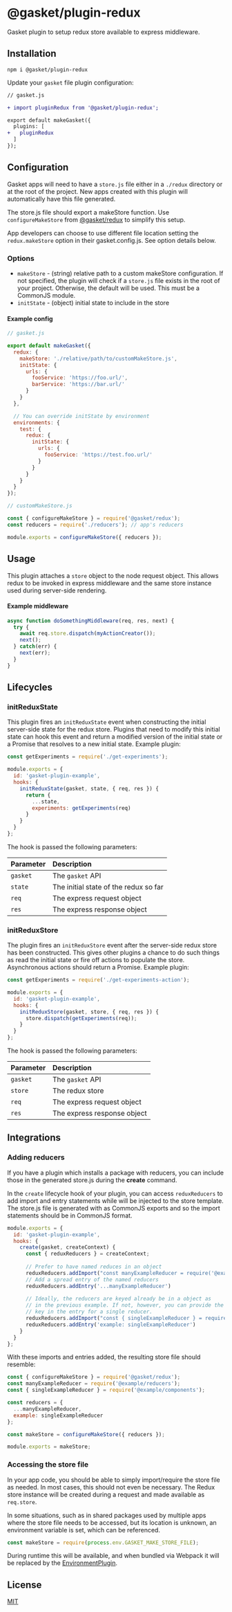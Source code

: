 # @gasket/plugin-redux

Gasket plugin to setup redux store available to express middleware.

## Installation

```
npm i @gasket/plugin-redux
```

Update your `gasket` file plugin configuration:

```diff
// gasket.js

+ import pluginRedux from '@gasket/plugin-redux';

export default makeGasket({
  plugins: [
+   pluginRedux
  ]
});
```

## Configuration

Gasket apps will need to have a `store.js` file either in a `./redux` directory
or at the root of the project. New apps created with this plugin will
automatically have this file generated.

The store.js file should export a makeStore function. Use `configureMakeStore`
from [@gasket/redux] to simplify this setup.

App developers can choose to use different file location setting the
`redux.makeStore` option in their gasket.config.js. See option details below.

### Options

- `makeStore` - (string) relative path to a custom makeStore configuration. If
  not specified, the plugin will check if a `store.js` file exists in the root
  of your project. Otherwise, the default will be used. This must be a CommonJS
  module.
- `initState` - (object) initial state to include in the store

#### Example config

```js
// gasket.js

export default makeGasket({
  redux: {
    makeStore: './relative/path/to/customMakeStore.js',
    initState: {
      urls: {
        fooService: 'https://foo.url/',
        barService: 'https://bar.url/'
      }
    }
  },

  // You can override initState by environment
  environments: {
    test: {
      redux: {
        initState: {
          urls: {
            fooService: 'https://test.foo.url/'
          }
        }
      }
    }
  }
});
```

```js
// customMakeStore.js

const { configureMakeStore } = require('@gasket/redux');
const reducers = require('./reducers'); // app's reducers

module.exports = configureMakeStore({ reducers });
```

## Usage

This plugin attaches a `store` object to the node request object. This allows
redux to be invoked in express middleware and the same store instance used
during server-side rendering.

#### Example middleware

```js
async function doSomethingMiddleware(req, res, next) {
  try {
    await req.store.dispatch(myActionCreator());
    next();
  } catch(err) {
    next(err);
  }
}
```

## Lifecycles

### initReduxState

This plugin fires an `initReduxState` event when constructing the initial
server-side state for the redux store. Plugins that need to modify this initial
state can hook this event and return a modified version of the initial state or
a Promise that resolves to a new initial state. Example plugin:

```js
const getExperiments = require('./get-experiments');

module.exports = {
  id: 'gasket-plugin-example',
  hooks: {
    initReduxState(gasket, state, { req, res }) {
      return {
        ...state,
        experiments: getExperiments(req)
      }
    }
  }
};
```

The hook is passed the following parameters:

| Parameter | Description                           |
|:----------|:--------------------------------------|
| `gasket`  | The `gasket` API                      |
| `state`   | The initial state of the redux so far |
| `req`     | The express request object            |
| `res`     | The express response object           |

### initReduxStore

The plugin fires an `initReduxStore` event after the server-side redux store has
been constructed. This gives other plugins a chance to do such things as read
the initial state or fire off actions to populate the store. Asynchronous
actions should return a Promise. Example plugin:

```js
const getExperiments = require('./get-experiments-action');

module.exports = {
  id: 'gasket-plugin-example',
  hooks: {
    initReduxStore(gasket, store, { req, res }) {
      store.dispatch(getExperiments(req));
    }
  }
};
```

The hook is passed the following parameters:

| Parameter | Description                 |
|:----------|:----------------------------|
| `gasket`  | The `gasket` API            |
| `store`   | The redux store             |
| `req`     | The express request object  |
| `res`     | The express response object |

## Integrations

### Adding reducers

If you have a plugin which installs a package with reducers, you can
include those in the generated store.js during the **create** command.

In the `create` lifecycle hook of your plugin, you can access
`reduxReducers` to add import and entry statements while will be injected
to the store template. The store.js file is generated with as CommonJS
exports and so the import statements should be in CommonJS format.

```js
module.exports = {
  id: 'gasket-plugin-example',
  hooks: {
    create(gasket, createContext) {
      const { reduxReducers } = createContext;
      
      // Prefer to have named reduces in an object
      reduxReducers.addImport("const manyExampleReducer = require('@example/reducers');")
      // Add a spread entry of the named reducers
      reduxReducers.addEntry('...manyExampleReducer')
      
      // Ideally, the reducers are keyed already be in a object as
      // in the previous example. If not, however, you can provide the
      // key in the entry for a single reducer.
      reduxReducers.addImport("const { singleExampleReducer } = require('@example/components');")
      reduxReducers.addEntry('example: singleExampleReducer')      
    }
  }
};
```

With these imports and entries added, the resulting store file should
resemble:

```js
const { configureMakeStore } = require('@gasket/redux');
const manyExampleReducer = require('@example/reducers');
const { singleExampleReducer } = require('@example/components');

const reducers = {
  ...manyExampleReducer,
  example: singleExampleReducer
};

const makeStore = configureMakeStore({ reducers });

module.exports = makeStore;
```

### Accessing the store file

In your app code, you should be able to simply import/require the store
file as needed. In most cases, this should not even be necessary. The
Redux store instance will be created during a request and made available
as `req.store`.

In some situations, such as in shared packages used by multiple apps
where the store file needs to be accessed, but its location is unknown,
an environment variable is set, which can be referenced.

```js
const makeStore = require(process.env.GASKET_MAKE_STORE_FILE);
```

During runtime this will be available, and when bundled via Webpack it
will be replaced by the [EnvironmentPlugin].

## License

[MIT](./LICENSE.md)

<!-- LINKS -->

[@gasket/redux]:/packages/gasket-redux/README.md#gasketredux
[EnvironmentPlugin]:https://webpack.js.org/plugins/environment-plugin/
